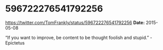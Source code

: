 # 596722276541792256
https://twitter.com/TomFrankly/status/596722276541792256
**Date:** 2015-05-08

“If you want to improve, be content to be thought foolish and stupid.” - Epictetus
